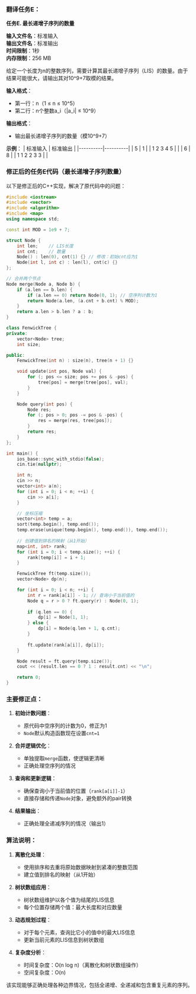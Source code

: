### 翻译任务E：
**任务E. 最长递增子序列的数量**

**输入文件名**：标准输入  
**输出文件名**：标准输出  
**时间限制**：1秒  
**内存限制**：256 MB  

给定一个长度为n的整数序列，需要计算其最长递增子序列（LIS）的数量。由于结果可能很大，请输出其对10^9+7取模的结果。

**输入格式**：
- 第一行：n（1 ≤ n ≤ 10^5）
- 第二行：n个整数a_i（|a_i| ≤ 10^9）

**输出格式**：
- 输出最长递增子序列的数量（模10^9+7）

**示例**：
| 标准输入 | 标准输出 |
|----------|----------|
| 5        | 1        |
| 1 2 3 4 5 |          |
| 6        | 8        |
| 1 1 2 2 3 3 |          |

### 修正后的任务E代码（最长递增子序列数量）

以下是修正后的C++实现，解决了原代码中的问题：

```cpp
#include <iostream>
#include <vector>
#include <algorithm>
#include <map>
using namespace std;

const int MOD = 1e9 + 7;

struct Node {
    int len;    // LIS长度
    int cnt;    // 数量
    Node() : len(0), cnt(1) {} // 修改：初始cnt应为1
    Node(int l, int c) : len(l), cnt(c) {}
};

// 合并两个节点
Node merge(Node a, Node b) {
    if (a.len == b.len) {
        if (a.len == 0) return Node(0, 1); // 空序列计数为1
        return Node(a.len, (a.cnt + b.cnt) % MOD);
    }
    return a.len > b.len ? a : b;
}

class FenwickTree {
private:
    vector<Node> tree;
    int size;

public:
    FenwickTree(int n) : size(n), tree(n + 1) {}

    void update(int pos, Node val) {
        for (; pos <= size; pos += pos & -pos) {
            tree[pos] = merge(tree[pos], val);
        }
    }

    Node query(int pos) {
        Node res;
        for (; pos > 0; pos -= pos & -pos) {
            res = merge(res, tree[pos]);
        }
        return res;
    }
};

int main() {
    ios_base::sync_with_stdio(false);
    cin.tie(nullptr);

    int n;
    cin >> n;
    vector<int> a(n);
    for (int i = 0; i < n; ++i) {
        cin >> a[i];
    }

    // 坐标压缩
    vector<int> temp = a;
    sort(temp.begin(), temp.end());
    temp.erase(unique(temp.begin(), temp.end()), temp.end());
    
    // 创建值到排名的映射（从1开始）
    map<int, int> rank;
    for (int i = 0; i < temp.size(); ++i) {
        rank[temp[i]] = i + 1;
    }

    FenwickTree ft(temp.size());
    vector<Node> dp(n);

    for (int i = 0; i < n; ++i) {
        int r = rank[a[i]] - 1; // 查询小于当前值的
        Node q = r > 0 ? ft.query(r) : Node(0, 1);
        
        if (q.len == 0) {
            dp[i] = Node(1, 1);
        } else {
            dp[i] = Node(q.len + 1, q.cnt);
        }
        
        ft.update(rank[a[i]], dp[i]);
    }

    Node result = ft.query(temp.size());
    cout << (result.len == 0 ? 1 : result.cnt) << "\n";

    return 0;
}
```

### 主要修正点：

1. **初始计数问题**：
   - 原代码中空序列的计数为0，修正为1
   - `Node`默认构造函数现在设置`cnt=1`

2. **合并逻辑优化**：
   - 单独提取`merge`函数，使逻辑更清晰
   - 正确处理空序列的情况

3. **查询和更新逻辑**：
   - 确保查询小于当前值的位置（`rank[a[i]]-1`）
   - 直接存储和传递`Node`对象，避免额外的pair转换

4. **结果输出**：
   - 正确处理全递减序列的情况（输出1）

### 算法说明：

1. **离散化处理**：
   - 使用排序和去重将原始数据映射到紧凑的整数范围
   - 建立值到排名的映射（从1开始）

2. **树状数组应用**：
   - 树状数组维护以各个值为结尾的LIS信息
   - 每个位置存储两个值：最大长度和对应数量

3. **动态规划过程**：
   - 对于每个元素，查询比它小的值中的最大LIS信息
   - 更新当前元素的LIS信息到树状数组

4. **复杂度分析**：
   - 时间复杂度：O(n log n)（离散化和树状数组操作）
   - 空间复杂度：O(n)

该实现能够正确处理各种边界情况，包括全递增、全递减和包含重复元素的序列。
